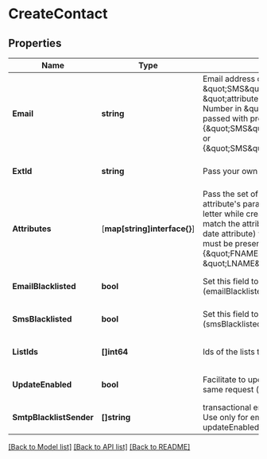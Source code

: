 # CreateContact

## Properties
Name | Type | Description | Notes
------------ | ------------- | ------------- | -------------
**Email** | **string** | Email address of the user. Mandatory if \&quot;SMS\&quot; field is not passed in \&quot;attributes\&quot; parameter. Mobile Number in \&quot;SMS\&quot; field should be passed with proper country code. For example {\&quot;SMS\&quot;:\&quot;+91xxxxxxxxxx\&quot;} or {\&quot;SMS\&quot;:\&quot;0091xxxxxxxxxx\&quot;} | [optional] [default to null]
**ExtId** | **string** | Pass your own Id to create a contact. | [optional] [default to null]
**Attributes** | [**map[string]interface{}**]| Pass the set of attributes and their values. The attribute&#39;s parameter should be passed in capital letter while creating a contact. Values that don&#39;t match the attribute type (e.g. text or string in a date attribute) will be ignored.These attributes must be present in your Brevo account. For eg. {\&quot;FNAME\&quot;:\&quot;Elly\&quot;, \&quot;LNAME\&quot;:\&quot;Roger\&quot;} | [optional] [default to null]
**EmailBlacklisted** | **bool** | Set this field to blacklist the contact for emails (emailBlacklisted &#x3D; true) | [optional] [default to null]
**SmsBlacklisted** | **bool** | Set this field to blacklist the contact for SMS (smsBlacklisted &#x3D; true) | [optional] [default to null]
**ListIds** | **[]int64** | Ids of the lists to add the contact to | [optional] [default to null]
**UpdateEnabled** | **bool** | Facilitate to update the existing contact in the same request (updateEnabled &#x3D; true) | [optional] [default to null]
**SmtpBlacklistSender** | **[]string** | transactional email forbidden sender for contact. Use only for email Contact ( only available if updateEnabled &#x3D; true ) | [optional] [default to null]

[[Back to Model list]](../README.md#documentation-for-models) [[Back to API list]](../README.md#documentation-for-api-endpoints) [[Back to README]](../README.md)


